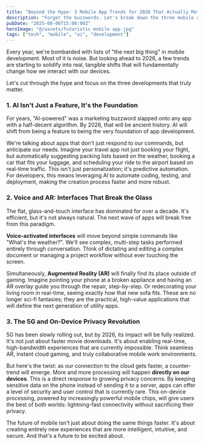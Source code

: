 ```yaml
---
title: "Beyond the Hype: 3 Mobile App Trends for 2026 That Actually Matter"
description: "Forget the buzzwords. Let's break down the three mobile app development trends that will actually change how we use our phones by 2026."
pubDate: "2025-08-06T15:00:00Z"
heroImage: "@/assets/futuristic mobile app.jpg"
tags: ["tech", "mobile", "ai", "development"]
---
```


Every year, we're bombarded with lists of "the next big thing" in mobile development. Most of it is noise. But looking ahead to 2026, a few trends are starting to solidify into real, tangible shifts that will fundamentally change how we interact with our devices.

Let's cut through the hype and focus on the three developments that truly matter.

### 1. AI Isn't Just a Feature, It's the Foundation

For years, "AI-powered" was a marketing buzzword slapped onto any app with a half-decent algorithm. By 2026, that will be ancient history. AI will shift from being a feature to being the very foundation of app development.

We're talking about apps that don't just respond to our commands, but anticipate our needs. Imagine your travel app not just booking your flight, but automatically suggesting packing lists based on the weather, booking a car that fits your luggage, and scheduling your ride to the airport based on real-time traffic. This isn't just personalization; it's predictive automation. For developers, this means leveraging AI to automate coding, testing, and deployment, making the creation process faster and more robust.

### 2. Voice and AR: Interfaces That Break the Glass

The flat, glass-and-touch interface has dominated for over a decade. It's efficient, but it's not always natural. The next wave of apps will break free from this paradigm.

**Voice-activated interfaces** will move beyond simple commands like "What's the weather?". We'll see complex, multi-step tasks performed entirely through conversation. Think of dictating and editing a complex document or managing a project workflow without ever touching the screen.

Simultaneously, **Augmented Reality (AR)** will finally find its place outside of gaming. Imagine pointing your phone at a broken appliance and having an AR overlay guide you through the repair, step-by-step. Or redecorating your living room in real-time, seeing exactly how that new sofa fits. These are no longer sci-fi fantasies; they are the practical, high-value applications that will define the next generation of utility apps.

### 3. The 5G and On-Device Privacy Revolution

5G has been slowly rolling out, but by 2026, its impact will be fully realized. It's not just about faster movie downloads. It's about enabling real-time, high-bandwidth experiences that are currently impossible. Think seamless AR, instant cloud gaming, and truly collaborative mobile work environments.

But here's the twist: as our connection to the cloud gets faster, a counter-trend will emerge. More and more processing will happen **directly on our devices**. This is a direct response to growing privacy concerns. By keeping sensitive data on the phone instead of sending it to a server, apps can offer a level of security and user control that is currently rare. This on-device processing, powered by increasingly powerful mobile chips, will give users the best of both worlds: lightning-fast connectivity without sacrificing their privacy.

The future of mobile isn't just about doing the same things faster. It's about creating entirely new experiences that are more intelligent, intuitive, and secure. And that's a future to be excited about.